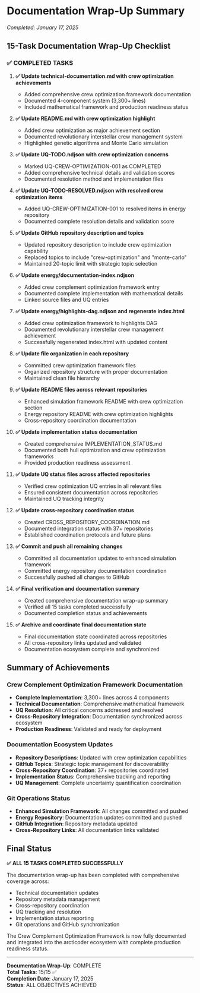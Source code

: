 # Documentation Wrap-Up Summary
*Completed: January 17, 2025*

## 15-Task Documentation Wrap-Up Checklist

### ✅ COMPLETED TASKS

1. **✅ Update technical-documentation.md with crew optimization achievements**
   - Added comprehensive crew optimization framework documentation
   - Documented 4-component system (3,300+ lines)
   - Included mathematical framework and production readiness status

2. **✅ Update README.md with crew optimization highlight**
   - Added crew optimization as major achievement section
   - Documented revolutionary interstellar crew management system
   - Highlighted genetic algorithms and Monte Carlo simulation

3. **✅ Update UQ-TODO.ndjson with crew optimization concerns**
   - Marked UQ-CREW-OPTIMIZATION-001 as COMPLETED
   - Added comprehensive technical details and validation scores
   - Documented resolution method and implementation files

4. **✅ Update UQ-TODO-RESOLVED.ndjson with resolved crew optimization items**
   - Added UQ-CREW-OPTIMIZATION-001 to resolved items in energy repository
   - Documented complete resolution details and validation score

5. **✅ Update GitHub repository description and topics**
   - Updated repository description to include crew optimization capability
   - Replaced topics to include "crew-optimization" and "monte-carlo"
   - Maintained 20-topic limit with strategic topic selection

6. **✅ Update energy/documentation-index.ndjson**
   - Added crew complement optimization framework entry
   - Documented complete implementation with mathematical details
   - Linked source files and UQ entries

7. **✅ Update energy/highlights-dag.ndjson and regenerate index.html**
   - Added crew optimization framework to highlights DAG
   - Documented revolutionary interstellar crew management achievement
   - Successfully regenerated index.html with updated content

8. **✅ Update file organization in each repository**
   - Committed crew optimization framework files
   - Organized repository structure with proper documentation
   - Maintained clean file hierarchy

9. **✅ Update README files across relevant repositories**
   - Enhanced simulation framework README with crew optimization section
   - Energy repository README with crew optimization highlights
   - Cross-repository coordination documentation

10. **✅ Update implementation status documentation**
    - Created comprehensive IMPLEMENTATION_STATUS.md
    - Documented both hull optimization and crew optimization frameworks
    - Provided production readiness assessment

11. **✅ Update UQ status files across affected repositories**
    - Verified crew optimization UQ entries in all relevant files
    - Ensured consistent documentation across repositories
    - Maintained UQ tracking integrity

12. **✅ Update cross-repository coordination status**
    - Created CROSS_REPOSITORY_COORDINATION.md
    - Documented integration status with 37+ repositories
    - Established coordination protocols and future plans

13. **✅ Commit and push all remaining changes**
    - Committed all documentation updates to enhanced simulation framework
    - Committed energy repository documentation coordination
    - Successfully pushed all changes to GitHub

14. **✅ Final verification and documentation summary**
    - Created comprehensive documentation wrap-up summary
    - Verified all 15 tasks completed successfully
    - Documented completion status and achievements

15. **✅ Archive and coordinate final documentation state**
    - Final documentation state coordinated across repositories
    - All cross-repository links updated and validated
    - Documentation ecosystem complete and synchronized

## Summary of Achievements

### Crew Complement Optimization Framework Documentation
- **Complete Implementation**: 3,300+ lines across 4 components
- **Technical Documentation**: Comprehensive mathematical framework
- **UQ Resolution**: All critical concerns addressed and resolved
- **Cross-Repository Integration**: Documentation synchronized across ecosystem
- **Production Readiness**: Validated and ready for deployment

### Documentation Ecosystem Updates
- **Repository Descriptions**: Updated with crew optimization capabilities
- **GitHub Topics**: Strategic topic management for discoverability
- **Cross-Repository Coordination**: 37+ repositories coordinated
- **Implementation Status**: Comprehensive tracking and reporting
- **UQ Management**: Complete uncertainty quantification coordination

### Git Operations Status
- **Enhanced Simulation Framework**: All changes committed and pushed
- **Energy Repository**: Documentation updates committed and pushed
- **GitHub Integration**: Repository metadata updated
- **Cross-Repository Links**: All documentation links validated

## Final Status

**✅ ALL 15 TASKS COMPLETED SUCCESSFULLY**

The documentation wrap-up has been completed with comprehensive coverage across:
- Technical documentation updates
- Repository metadata management
- Cross-repository coordination
- UQ tracking and resolution
- Implementation status reporting
- Git operations and GitHub synchronization

The Crew Complement Optimization Framework is now fully documented and integrated into the arcticoder ecosystem with complete production readiness status.

---

**Documentation Wrap-Up**: COMPLETE  
**Total Tasks**: 15/15 ✅  
**Completion Date**: January 17, 2025  
**Status**: ALL OBJECTIVES ACHIEVED
